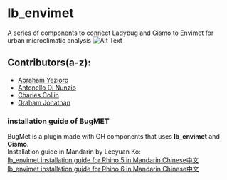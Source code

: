 # lb_envimet
A series of components to connect Ladybug and Gismo to Envimet for urban microclimatic analysis
![Alt Text](http://api.ning.com/files/*ix1zXEQDKMs6oOAal16GezqhCFSzFYHhsCcs81ecdCE7Y3aniPW3Vjr-6slZ7avsKMF*22-o5JqX0qmWBEwnzXMUxgkdIt8/Ladybug_ENVIMet_grid.png)
## Contributors(a-z):
* [Abraham Yezioro](https://github.com/ayezioro)
* [Antonello Di Nunzio](https://github.com/AntonelloDN)
* [Charles Collin](https://github.com/CharlesCollin91)
* [Graham Jonathan](https://github.com/grjonathan)
### installation guide of BugMET
BugMet is a plugin made with GH components that uses <strong>lb_envimet</strong> and <strong>Gismo</strong>.<br>
Installation guide in Mandarin by Leeyuan Ko: <br>
[lb_envimet installation guide for Rhino 5 in Mandarin Chinese中文](https://docs.google.com/presentation/d/e/2PACX-1vRUKG5A4h9vc0r1_U42Rz7R_MQmVBoHeSYARRkyU1HvGvf21x8_KZvpe7jBDiXfhKUw0SqjObS9t5xt/pub?start=false&loop=false&delayms=3000)
<br>
[lb_envimet installation guide for Rhino 6 in Mandarin Chinese中文](https://docs.google.com/presentation/d/e/2PACX-1vSSkx01gs4MBBlyvhztLrcSxT7Ar8re4LVB9u8jH2K1hgu2EKKLvnflQMgLcNVmlf3w9MDlUddYqa7w/pub?start=false&loop=false&delayms=3000)
